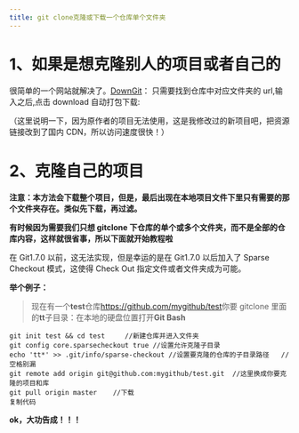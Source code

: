 ```yaml
---
title: git clone克隆或下载一个仓库单个文件夹
---
```


#

# 1、如果是想克隆别人的项目或者自己的

很简单的一个网站就解决了。[DownGit](http://downgit.zhoudaxiaa.com)： 只需要找到仓库中对应文件夹的 url,输入之后,点击 download 自动打包下载:

（这里说明一下，因为原作者的项目无法使用，这是我修改过的新项目吧，把资源链接改到了国内 CDN，所以访问速度很快！）

# 2、克隆自己的项目

**注意：本方法会下载整个项目，但是，最后出现在本地项目文件下里只有需要的那个文件夹存在。类似先下载，再过滤。**

**有时候因为需要我们只想 gitclone 下仓库的单个或多个文件夹，而不是全部的仓库内容，这样就很省事，所以下面就开始教程啦**

在 Git1.7.0 以前，这无法实现，但是幸运的是在 Git1.7.0 以后加入了 Sparse Checkout 模式，这使得 Check Out 指定文件或者文件夹成为可能。

**举个例子：**

> 现在有一个**test**仓库<https://github.com/mygithub/test>你要 gitclone 里面的**tt**子目录：在本地的硬盘位置打开**Git Bash**

    git init test && cd test     //新建仓库并进入文件夹
    git config core.sparsecheckout true //设置允许克隆子目录
    echo 'tt*' >> .git/info/sparse-checkout //设置要克隆的仓库的子目录路径   //空格别漏
    git remote add origin git@github.com:mygithub/test.git  //这里换成你要克隆的项目和库
    git pull origin master    //下载
    复制代码

**ok，大功告成！！！**
